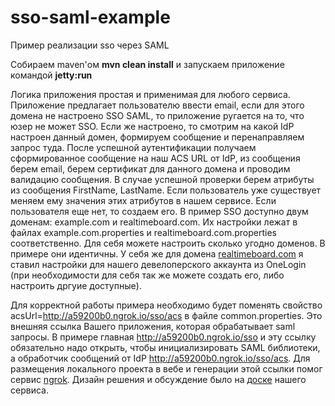 # sso-saml-example
Пример реализации sso через SAML

Собираем maven'ом **mvn clean install** и запускаем приложение командой **jetty:run**

Логика приложения простая и применимая для любого сервиса.
Приложение предлагает пользователю ввести email, если для этого домена не настроено SSO SAML, то приложение ругается на то, что юзер не может SSO. Если же настроено, то смотрим на какой IdP настроен данный домен, формируем сообщение и перенаправляем запрос туда. После успешной аутентификации получаем сформированное сообщение на наш ACS URL от IdP, из сообщения берем email, берем сертификат для данного домена и проводим валидацию сообщения. В случае успешной проверки берем атрибуты из сообщения FirstName, LastName. Если пользователь уже существует меняем ему значения этих атрибутов в нашем сервисе. Если пользователя еще нет, то создаем его.
В пример SSO доступно двум доменам: example.com и realtimeboard.com. Их настройки лежат в файлах example.com.properties и realtimeboard.com.properties соответственно. Для себя можете настроить сколько угодно доменов. В примере они идентичны. У себя же для домена [realtimeboard.com](https://realtimeboard.com) я ставил настройки для нашего девелоперского аккаунта из OneLogin (при необходимости для себя так же можете создать его, либо настроить дргуие доступные).

Для корректной работы примера необходимо будет поменять свойство acsUrl=http://a59200b0.ngrok.io/sso/acs в файле common.properties. Это внешняя ссылка Вашего приложения, которая обрабатывает saml запросы. В примере главная http://a59200b0.ngrok.io/sso и эту ссылку обязательно надо открыть, чтобы инициализировать SAML библиотеки, а обработчик сообщений от IdP http://a59200b0.ngrok.io/sso/acs. Для размещения локального проекта в вебе и генерации этой ссылки помог сервис [ngrok](https://ngrok.com/). Дизайн решения и обсуждение было на [доске](https://realtimeboard.com/app/board/o9J_k0Cz5do=/?moveToWidget=3074457345847569069) нашего сервиса.

